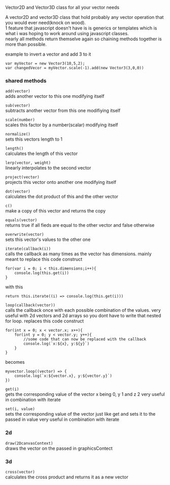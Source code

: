 Vector2D and Vector3D class for all your vector needs

A vector2D and vector3D class that hold probably any vector operation that you would ever need(knock on wood).  
1 feature that javascript doesn't have is is generics or templates which is what i was hoping to work around using javascript classes.  
nearly all methods return themselve again so chaining methods together is more than possible.

example to invert a vector and add 3 to it

```
var myVector = new Vector3(10,5,2);
var changedVecor = myVector.scale(-1).add(new Vector3(3,0,0))
```

### shared methods

`add(vector)`  
adds another vector to this one modifying itself

`sub(vector)`  
subtracts another vector from this one modifiying itself

`scale(number)`  
scales this factor by a number(scalar) modifying itself

`normalize()`  
sets this vectors length to 1

`length()`  
calculates the length of this vector

`lerp(vector, weight)`  
linearly interpolates to the second vector

`project(vector)`  
projects this vector onto another one modifying itself

`dot(vector)`  
calculates the dot product of this and the other vector

`c()`  
make a copy of this vector and returns the copy

`equals(vector)`  
returns true if all fieds are equal to the other vector and false otherwise

`overwrite(vector)`  
sets this vector's values to the other one

`iterate(callback(i))`  
calls the callback as many times as the vector has dimensions.
mainly meant to replace this code construct
```
for(var i = 0; i < this.dimensions;i++){
    console.log(this.get(i))
}
```
with this
```
return this.iterate((i) => console.log(this.get(i)))
```

`loop(callback(vector))`  
calls the callback once with each possible combination of the values.
very useful with 2d vectors and 2d arrays so you dont have to write that nested for loop.
replaces this code construct
```
for(int x = 0; x < vector.x; x++){
    for(int y = 0; y < vector.y; y++){
        //some code that can now be replaced with the callback
        console.log(`x:${x}, y:${y}`)
    }
}
```
becomes
```
myvector.loop((vector) => {
    console.log(`x:${vector.x}, y:${vector.y}`)
})
```

`get(i)`  
gets the corresponding value of the vector x being 0, y 1 and z 2
very useful in combination with iterate

`set(i, value)`  
sets the corresponding value of the vector just like get and sets it to the passed in value
very useful in combination with iterate

### 2d
`draw(2DcanvasContext)`  
draws the vector on the passed in graphicsContect

### 3d
`cross(vector)`  
calculates the cross product and returns it as a new vector